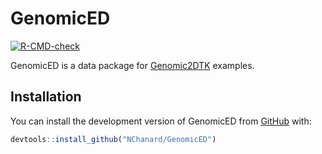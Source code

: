 
<!-- README.md is generated from README.Rmd. Please edit that file -->

# GenomicED

<!-- badges: start -->

[![R-CMD-check](https://github.com/NChanard/GenomicED/actions/workflows/R-CMD-check.yaml/badge.svg)](https://github.com/NChanard/GenomicED/actions/workflows/R-CMD-check.yaml)
<!-- badges: end -->

GenomicED is a data package for
[Genomic2DTK](https://github.com/NChanard/Genomic2DTK) examples.

## Installation

You can install the development version of GenomicED from
[GitHub](https://github.com/) with:

``` r
devtools::install_github("NChanard/GenomicED")
```
